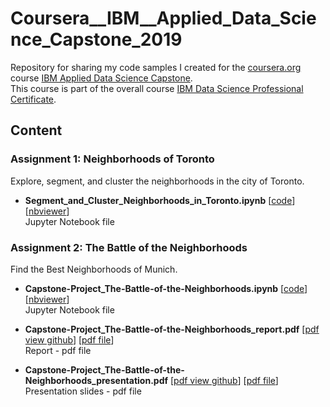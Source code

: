 # Coursera__IBM__Applied_Data_Science_Capstone_2019

Repository for sharing my code samples I created for the
[coursera.org](https://www.coursera.org)
course
[IBM Applied Data Science Capstone](https://www.coursera.org/learn/applied-data-science-capstone).  
This course is part of the overall course 
[IBM Data Science Professional Certificate](https://www.coursera.org/professional-certificates/ibm-data-science).



## Content



### Assignment 1: Neighborhoods of Toronto

Explore, segment, and cluster the neighborhoods in the city of Toronto.

- **Segment_and_Cluster_Neighborhoods_in_Toronto.ipynb**
  [[code](https://github.com/CastraRegina/eLearning/blob/master/Coursera__IBM__Applied_Data_Science_Capstone_2019/Segment_and_Cluster_Neighborhoods_in_Toronto.ipynb)]
  [[nbviewer](https://nbviewer.jupyter.org/github/CastraRegina/eLearning/blob/master/Coursera__IBM__Applied_Data_Science_Capstone_2019/Segment_and_Cluster_Neighborhoods_in_Toronto.ipynb)]\
  Jupyter Notebook file    



### Assignment 2: The Battle of the Neighborhoods

Find the Best Neighborhoods of Munich.

- **Capstone-Project_The-Battle-of-the-Neighborhoods.ipynb**
  [[code](https://github.com/CastraRegina/eLearning/blob/master/Coursera__IBM__Applied_Data_Science_Capstone_2019/Capstone-Project_The-Battle-of-the-Neighborhoods.ipynb)]
  [[nbviewer](https://nbviewer.jupyter.org/github/CastraRegina/eLearning/blob/master/Coursera__IBM__Applied_Data_Science_Capstone_2019/Capstone-Project_The-Battle-of-the-Neighborhoods.ipynb)]\
  Jupyter Notebook file

- **Capstone-Project_The-Battle-of-the-Neighborhoods_report.pdf**
  [[pdf view github](https://github.com/CastraRegina/eLearning/blob/master/Coursera__IBM__Applied_Data_Science_Capstone_2019/Capstone-Project_The-Battle-of-the-Neighborhoods_report.pdf)]
  [[pdf file](https://github.com/CastraRegina/eLearning/raw/master/Coursera__IBM__Applied_Data_Science_Capstone_2019/Capstone-Project_The-Battle-of-the-Neighborhoods_report.pdf)]\
  Report - pdf file

- **Capstone-Project_The-Battle-of-the-Neighborhoods_presentation.pdf**
  [[pdf view github](https://github.com/CastraRegina/eLearning/blob/master/Coursera__IBM__Applied_Data_Science_Capstone_2019/Capstone-Project_The-Battle-of-the-Neighborhoods_presentation.pdf)]
  [[pdf file](https://github.com/CastraRegina/eLearning/raw/master/Coursera__IBM__Applied_Data_Science_Capstone_2019/Capstone-Project_The-Battle-of-the-Neighborhoods_presentation.pdf)]\
  Presentation slides - pdf file


